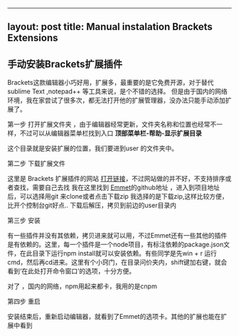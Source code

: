 
---
layout: post
title: Manual instalation Brackets Extensions 
---
## 手动安装Brackets扩展插件

Brackets这款编辑器小巧好用，扩展多，最重要的是它免费开源，对于替代sublime Text ,notepad++ 等工具来说，是个不错的选择。
但是由于国内的网络环境，我在家尝试了很多次，都无法打开他的扩展管理器，没办法只能手动添加扩展了。

第一步 打开扩展文件夹 ，由于编辑器经常更新，文件夹名称和位置也经常不一样，不过可以从编辑器菜单栏找到入口
**顶部菜单栏-帮助-显示扩展目录**

这个目录就是安装扩展的位置，我们要进到user 的文件夹中。

第二步 下载扩展文件

这里是 Brackets 扩展插件的网站 [打开链接](https://brackets-registry.aboutweb.com/)，不过网站做的并不好，不支持排序或者查找，需要自己去找
我在这里找到 [Emmet](https://github.com/emmetio/brackets-emmet)的github地址 ，进入到项目地址后，可以选择用git 来clone或者点击下载zip
我选择的是下载zip,这样比较方便，比开个控制台git好点..
下载后解压，拷贝到前边的user目录内

第三步 安装

有一些插件并没有其依赖，拷贝进来就可以用，不过Emmet还有一些其他的插件是有依赖的。这里，每一个插件是一个node项目，有标注依赖的package.json文件，在此目录下运行npm install就可以安装依赖。有些同学是先win + r 运行cmd，然后再cd进来。这里有个小窍门，在目录问价夹内，shift键加右键，就会看到‘在此处打开命令窗口’的选项，十分方便。

对了 ，国内的网络，npm用起来都卡，我用的是cnpm

第四步 重启

安装结束后，重新启动编辑器，就看到了Emmet的选项卡。其他的扩展也能在扩展中看到



